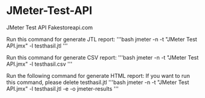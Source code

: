 # JMeter-Test-API
JMeter Test API Fakestoreapi.com

Run this command for generate JTL report:
'''bash
jmeter -n -t "JMeter Test API.jmx" -l testhasil.jtl
'''

Run this command for generate CSV report:
'''bash
jmeter -n -t "JMeter Test API.jmx" -l testhasil.csv
'''

Run the following command for generate HTML report:
If you want to run this command, please delete testhasil.jtl
'''bash
jmeter -n -t "JMeter Test API.jmx" -l testhasil.jtl -e -o jmeter-results
'''
